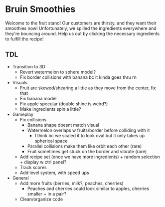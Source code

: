 # Bruin Smoothies

Welcome to the fruit stand! Our customers are thirsty, and they want their smoothies now! Unfortunately, we spilled the ingredients everywhere and they're bouncing around. Help us out by clicking the necessary ingredients to fulfill the recipe!

## TDL
- Transition to 3D
  - Revert watermelon to sphere model?
  - Fix border collisions with banana bc it kinda goes thru rn
- Visuals
  - Fruit are skewed/shearing a little as they move from the center, fix that
  - Fix banana model
  - Fix apple specular (double shine is weird?)
  - Make ingredients spin a little?
- Gameplay
  - Fix collisions
    - Banana shape doesnt match visual
    - Watermelon overlaps w fruits/border before colliding with it
      - I think bc we scaled it to look oval but it only takes up spherical space
    - Parallel collisions make them like orbit each other (rare)
    - Fruit sometimes get stuck on the border and vibrate (rare)
  - Add recipe set (once we have more ingredients) + random selection + display w ctrl panel?
  - Track scores
  - Add level system, with speed ups
- General
  - Add more fruits (berries, milk?, peaches, cherries)
    - Peaches and cherries could look similar to apples, cherries smaller + in a pair?
  - Clean/organize code
